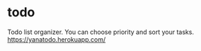 # todo
Todo list organizer. You can choose priority and sort your tasks.
https://yanatodo.herokuapp.com/

